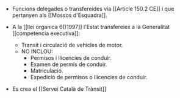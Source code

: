 - Funcions delegades o transfereides via [[Article 150.2 CE]] i que pertanyen als [[Mossos d'Esquadra]].
- A la [[llei organica 6()1997]] l'Estat transfereiex a la Generalitat [[competencia executiva]]:
	- Transit i circulació de vehicles de motor.
	- NO INCLOU:
		- Permisos i llicencies de conduir.
		- Examen de permís de conduir.
		- Matriculació.
		- Expedició de permisos o llicencies de conduir.

- Es crea el [[Servei Català de Trànsit]]